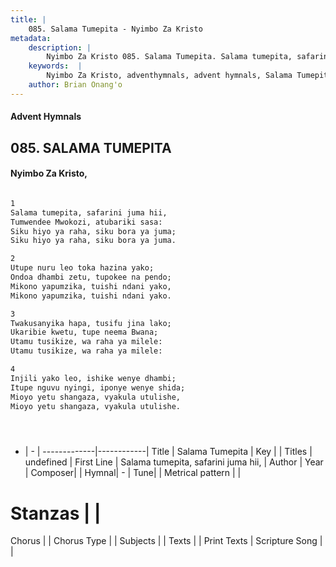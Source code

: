 ```yaml
---
title: |
    085. Salama Tumepita - Nyimbo Za Kristo
metadata:
    description: |
        Nyimbo Za Kristo 085. Salama Tumepita. Salama tumepita, safarini juma hii,  Tumwendee Mwokozi, atubariki sasa:  Siku hiyo ya raha, siku bora ya juma;  Siku hiyo ya raha, siku bora ya juma.   
    keywords:  |
        Nyimbo Za Kristo, adventhymnals, advent hymnals, Salama Tumepita, Salama tumepita, safarini juma hii, . 
    author: Brian Onang'o
---
```


#### Advent Hymnals
## 085. SALAMA TUMEPITA
####  Nyimbo Za Kristo,

```txt

1
Salama tumepita, safarini juma hii, 
Tumwendee Mwokozi, atubariki sasa: 
Siku hiyo ya raha, siku bora ya juma; 
Siku hiyo ya raha, siku bora ya juma. 

2
Utupe nuru leo toka hazina yako; 
Ondoa dhambi zetu, tupokee na pendo; 
Mikono yapumzika, tuishi ndani yako, 
Mikono yapumzika, tuishi ndani yako. 

3
Twakusanyika hapa, tusifu jina lako; 
Ukaribie kwetu, tupe neema Bwana; 
Utamu tusikize, wa raha ya milele: 
Utamu tusikize, wa raha ya milele: 

4
Injili yako leo, ishike wenye dhambi; 
Itupe nguvu nyingi, iponye wenye shida; 
Mioyo yetu shangaza, vyakula utulishe, 
Mioyo yetu shangaza, vyakula utulishe. 





```

- |   -  |
-------------|------------|
Title | Salama Tumepita |
Key |  |
Titles | undefined |
First Line | Salama tumepita, safarini juma hii,  |
Author | 
Year | 
Composer| |
Hymnal|  - |
Tune|  |
Metrical pattern | |
# Stanzas |  |
Chorus |  |
Chorus Type |  |
Subjects | |
Texts |  |
Print Texts | 
Scripture Song |  |
    
